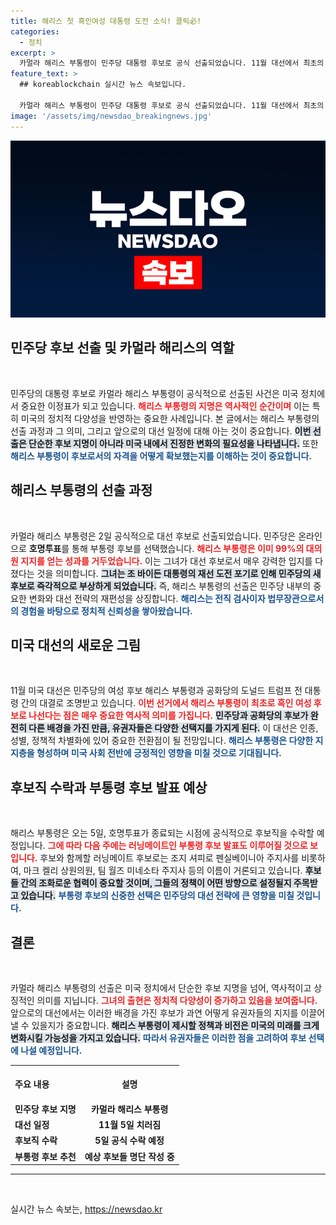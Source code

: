 ```yaml
---
title: 해리스 첫 흑인여성 대통령 도전 소식! 클릭必!
categories:
  - 정치
excerpt: >
  카멀라 해리스 부통령이 민주당 대통령 후보로 공식 선출되었습니다. 11월 대선에서 최초의 흑인 여성 후보로 도전하게 되는 해리스는 5일 후보직을 수락하며, 러닝메이트 발표도 임박했습니다. 클릭해 더 알아보세요!
feature_text: >
  ## koreablockchain 실시간 뉴스 속보입니다.

  카멀라 해리스 부통령이 민주당 대통령 후보로 공식 선출되었습니다. 11월 대선에서 최초의 흑인 여성 후보로 도전하게 되는 해리스는 5일 후보직을 수락하며, 러닝메이트 발표도 임박했습니다. 클릭해 더 알아보세요!
image: '/assets/img/newsdao_breakingnews.jpg'
---
```


<p><img src="/assets/img/newsdao_breakingnews.jpg" alt="koreablockchain 속보" /></p>

<h2 data-ke-size="size26">민주당 후보 선출 및 카멀라 해리스의 역할</h2>

<p data-ke-size="size16">&nbsp;</p>

<p>민주당의 대통령 후보로 카멀라 해리스 부통령이 공식적으로 선출된 사건은 미국 정치에서 중요한 이정표가 되고 있습니다. <b><span style="color: #ee2323;">해리스 부통령의 지명은 역사적인 순간이며</span></b> 이는 특히 미국의 정치적 다양성을 반영하는 중요한 사례입니다. 본 글에서는 해리스 부통령의 선출 과정과 그 의미, 그리고 앞으로의 대선 일정에 대해 아는 것이 중요합니다. <b><span style="background-color: #21538527;">이번 선출은 단순한 후보 지명이 아니라 미국 내에서 진정한 변화의 필요성을 나타냅니다.</span></b> 또한 <b><span style="color: #1a5490;">해리스 부통령이 후보로서의 자격을 어떻게 확보했는지를 이해하는 것이 중요합니다.</span></b></p>

<h2 data-ke-size="size26">해리스 부통령의 선출 과정</h2>

<p data-ke-size="size16">&nbsp;</p>

<p>카멀라 해리스 부통령은 2일 공식적으로 대선 후보로 선출되었습니다. 민주당은 온라인으로 <strong>호명투표</strong>를 통해 부통령 후보를 선택했습니다. <b><span style="color: #ee2323;">해리스 부통령은 이미 99%의 대의원 지지를 얻는 성과를 거두었습니다.</span></b> 이는 그녀가 대선 후보로서 매우 강력한 입지를 다졌다는 것을 의미합니다. <b><span style="background-color: #21538527;">그녀는 조 바이든 대통령의 재선 도전 포기로 인해 민주당의 새 후보로 즉각적으로 부상하게 되었습니다.</span></b> 즉, 해리스 부통령의 선출은 민주당 내부의 중요한 변화와 대선 전략의 재편성을 상징합니다. <b><span style="color: #1a5490;">해리스는 전직 검사이자 법무장관으로서의 경험을 바탕으로 정치적 신뢰성을 쌓아왔습니다.</span></b></p>

<h2 data-ke-size="size26">미국 대선의 새로운 그림</h2>

<p data-ke-size="size16">&nbsp;</p>

<p>11월 미국 대선은 민주당의 여성 후보 해리스 부통령과 공화당의 도널드 트럼프 전 대통령 간의 대결로 조명받고 있습니다. <b><span style="color: #ee2323;">이번 선거에서 해리스 부통령이 최초로 흑인 여성 후보로 나선다는 점은 매우 중요한 역사적 의미를 가집니다.</span></b> <b><span style="background-color: #21538527;">민주당과 공화당의 후보가 완전히 다른 배경을 가진 만큼, 유권자들은 다양한 선택지를 가지게 된다.</span></b> 이 대선은 인종, 성별, 정책적 차별화에 있어 중요한 전환점이 될 전망입니다. <b><span style="color: #1a5490;">해리스 부통령은 다양한 지지층을 형성하며 미국 사회 전반에 긍정적인 영향을 미칠 것으로 기대됩니다.</span></b></p>

<h2 data-ke-size="size26">후보직 수락과 부통령 후보 발표 예상</h2>

<p data-ke-size="size16">&nbsp;</p>

<p>해리스 부통령은 오는 5일, 호명투표가 종료되는 시점에 공식적으로 후보직을 수락할 예정입니다. <b><span style="color: #ee2323;">그에 따라 다음 주에는 러닝메이트인 부통령 후보 발표도 이루어질 것으로 보입니다.</span></b> 후보와 함께할 러닝메이트 후보로는 조지 셔피로 펜실베이니아 주지사를 비롯하여, 마크 켈리 상원의원, 팀 월즈 미네소타 주지사 등의 이름이 거론되고 있습니다. <b><span style="background-color: #21538527;">후보들 간의 조화로운 협력이 중요할 것이며, 그들의 정책이 어떤 방향으로 설정될지 주목받고 있습니다.</span></b> <b><span style="color: #1a5490;">부통령 후보의 신중한 선택은 민주당의 대선 전략에 큰 영향을 미칠 것입니다.</span></b></p>

<h2 data-ke-size="size26">결론</h2>

<p data-ke-size="size16">&nbsp;</p>

<p>카멀라 해리스 부통령의 선출은 미국 정치에서 단순한 후보 지명을 넘어, 역사적이고 상징적인 의미를 지닙니다. <b><span style="color: #ee2323;">그녀의 출현은 정치적 다양성이 증가하고 있음을 보여줍니다.</span></b> 앞으로의 대선에서는 이러한 배경을 가진 후보가 과연 어떻게 유권자들의 지지를 이끌어낼 수 있을지가 중요합니다. <b><span style="background-color: #21538527;">해리스 부통령이 제시할 정책과 비전은 미국의 미래를 크게 변화시킬 가능성을 가지고 있습니다.</span></b> <b><span style="color: #1a5490;">따라서 유권자들은 이러한 점을 고려하여 후보 선택에 나설 예정입니다.</span></b></p>

<table>
    <tr>
        <th style="text-align: left; height: 50px;"><b>주요 내용</b></th>
        <th style="text-align: center; height: 50px;"><b>설명</b></th>
    </tr>
    <tr>
        <td style="text-align: left; height: 17px;"><b>민주당 후보 지명</b></td>
        <td style="text-align: center; height: 17px;"><b>카멀라 해리스 부통령</b></td>
    </tr>
    <tr>
        <td style="text-align: left; height: 17px;"><b>대선 일정</b></td>
        <td style="text-align: center; height: 17px;"><b>11월 5일 치러짐</b></td>
    </tr>
    <tr>
        <td style="text-align: left; height: 17px;"><b>후보직 수락</b></td>
        <td style="text-align: center; height: 17px;"><b>5일 공식 수락 예정</b></td>
    </tr>
    <tr>
        <td style="text-align: left; height: 17px;"><b>부통령 후보 추천</b></td>
        <td style="text-align: center; height: 17px;"><b>예상 후보들 명단 작성 중</b></td>
    </tr>
</table>

<hr/>

<p data-ke-size="size16">&nbsp;</p>
실시간 뉴스 속보는, <a href="https://newsdao.kr" rel="dofollow">https://newsdao.kr</a>


